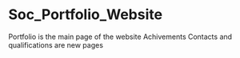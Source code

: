 # Soc_Portfolio_Website

Portfolio is the main page of the website 
Achivements Contacts and qualifications are new pages 
